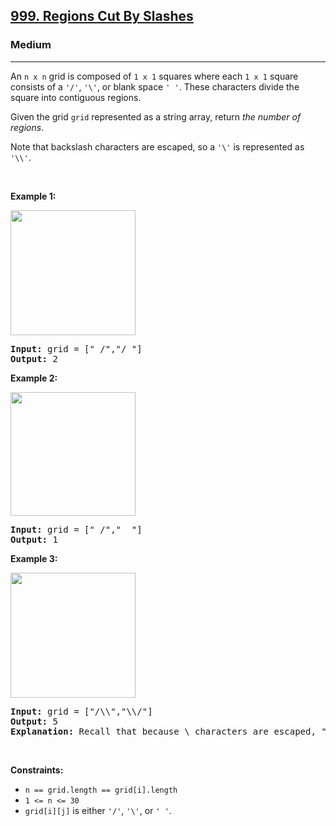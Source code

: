 <h2><a href="https://leetcode.com/problems/regions-cut-by-slashes">999. Regions Cut By Slashes</a></h2><h3>Medium</h3><hr><p>An <code>n x n</code> grid is composed of <code>1 x 1</code> squares where each <code>1 x 1</code> square consists of a <code>&#39;/&#39;</code>, <code>&#39;\&#39;</code>, or blank space <code>&#39; &#39;</code>. These characters divide the square into contiguous regions.</p>

<p>Given the grid <code>grid</code> represented as a string array, return <em>the number of regions</em>.</p>

<p>Note that backslash characters are escaped, so a <code>&#39;\&#39;</code> is represented as <code>&#39;\\&#39;</code>.</p>

<p>&nbsp;</p>
<p><strong class="example">Example 1:</strong></p>
<img alt="" src="https://assets.leetcode.com/uploads/2018/12/15/1.png" style="width: 200px; height: 200px;" />
<pre>
<strong>Input:</strong> grid = [&quot; /&quot;,&quot;/ &quot;]
<strong>Output:</strong> 2
</pre>

<p><strong class="example">Example 2:</strong></p>
<img alt="" src="https://assets.leetcode.com/uploads/2018/12/15/2.png" style="width: 200px; height: 198px;" />
<pre>
<strong>Input:</strong> grid = [&quot; /&quot;,&quot;  &quot;]
<strong>Output:</strong> 1
</pre>

<p><strong class="example">Example 3:</strong></p>
<img alt="" src="https://assets.leetcode.com/uploads/2018/12/15/4.png" style="width: 200px; height: 200px;" />
<pre>
<strong>Input:</strong> grid = [&quot;/\\&quot;,&quot;\\/&quot;]
<strong>Output:</strong> 5
<strong>Explanation: </strong>Recall that because \ characters are escaped, &quot;\\/&quot; refers to \/, and &quot;/\\&quot; refers to /\.
</pre>

<p>&nbsp;</p>
<p><strong>Constraints:</strong></p>

<ul>
	<li><code>n == grid.length == grid[i].length</code></li>
	<li><code>1 &lt;= n &lt;= 30</code></li>
	<li><code>grid[i][j]</code> is either <code>&#39;/&#39;</code>, <code>&#39;\&#39;</code>, or <code>&#39; &#39;</code>.</li>
</ul>
